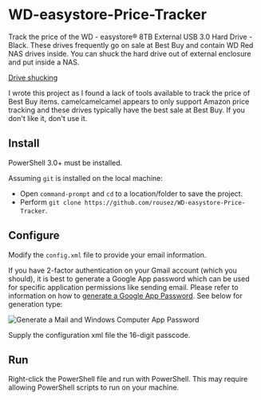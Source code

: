 # WD-easystore-Price-Tracker
Track the price of the WD - easystore® 8TB External USB 3.0 Hard Drive - Black.  These drives frequently go on sale at Best Buy and contain WD Red NAS drives inside.  You can shuck the hard drive out of external enclosure and put inside a NAS.

[Drive shucking](https://hardforum.com/attachments/shuck-techniques-pdf.24360/)

I wrote this project as I found a lack of tools available to track the price of Best Buy items.  camelcamelcamel appears to only support Amazon price tracking and these drives typically have the best sale at Best Buy.  If you don't like it, don't use it.

## Install
PowerShell 3.0+ must be installed.

Assuming `git` is installed on the local machine:

 - Open `command-prompt` and `cd` to a location/folder to save the project.
 - Perform `git clone https://github.com/rousez/WD-easystore-Price-Tracker`.

## Configure
Modify the `config.xml` file to provide your email information.

If you have 2-factor authentication on your Gmail account (which you should), it is best to generate a Google App password which can be used for specific application permissions like sending email.  Please refer to information on how to [generate a Google App Password](https://support.google.com/accounts/answer/185833?hl=en). See below for generation type:

![Generate a Mail and Windows Computer App Password](https://i.imgur.com/JNW4abo.png)

Supply the configuration xml file the 16-digit passcode.

## Run
Right-click the PowerShell file and run with PowerShell.  This may require allowing PowerShell scripts to run on your machine.
